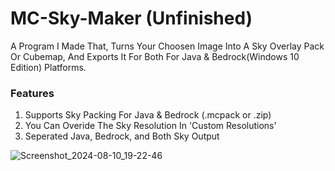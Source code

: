 # MC-Sky-Maker (Unfinished)
A Program I Made That, Turns Your Choosen Image Into A Sky Overlay Pack Or Cubemap, And Exports It For Both For Java & Bedrock(Windows 10 Edition) Platforms.

### Features

1. Supports Sky Packing For Java & Bedrock (.mcpack or .zip)
2. You Can Overide The Sky Resolution In 'Custom Resolutions' 
4. Seperated Java, Bedrock, and Both Sky Output

![Screenshot_2024-08-10_19-22-46](https://github.com/user-attachments/assets/84079ede-8d6d-489f-beb2-c459c7aa0290)
